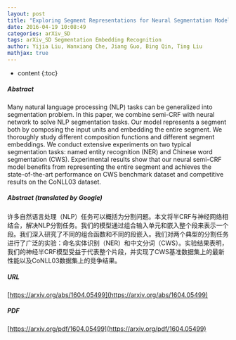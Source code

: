 ```yaml
---
layout: post
title: "Exploring Segment Representations for Neural Segmentation Models"
date: 2016-04-19 10:08:49
categories: arXiv_SD
tags: arXiv_SD Segmentation Embedding Recognition
author: Yijia Liu, Wanxiang Che, Jiang Guo, Bing Qin, Ting Liu
mathjax: true
---
```


* content
{:toc}

##### Abstract
Many natural language processing (NLP) tasks can be generalized into segmentation problem. In this paper, we combine semi-CRF with neural network to solve NLP segmentation tasks. Our model represents a segment both by composing the input units and embedding the entire segment. We thoroughly study different composition functions and different segment embeddings. We conduct extensive experiments on two typical segmentation tasks: named entity recognition (NER) and Chinese word segmentation (CWS). Experimental results show that our neural semi-CRF model benefits from representing the entire segment and achieves the state-of-the-art performance on CWS benchmark dataset and competitive results on the CoNLL03 dataset.

##### Abstract (translated by Google)
许多自然语言处理（NLP）任务可以概括为分割问题。本文将半CRF与神经网络相结合，解决NLP分割任务。我们的模型通过组合输入单元和嵌入整个段来表示一个段。我们深入研究了不同的组合函数和不同的段嵌入。我们对两个典型的分割任务进行了广泛的实验：命名实体识别（NER）和中文分词（CWS）。实验结果表明，我们的神经半CRF模型受益于代表整个片段，并实现了CWS基准数据集上的最新性能以及CoNLL03数据集上的竞争结果。

##### URL
[https://arxiv.org/abs/1604.05499](https://arxiv.org/abs/1604.05499)

##### PDF
[https://arxiv.org/pdf/1604.05499](https://arxiv.org/pdf/1604.05499)

